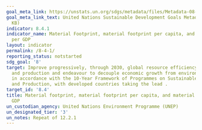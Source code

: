 ```yaml
---
goal_meta_link: https://unstats.un.org/sdgs/metadata/files/Metadata-08-04-01.pdf
goal_meta_link_text: United Nations Sustainable Development Goals Metadata (PDF 58
  KB)
indicator: 8.4.1
indicator_name: Material Footprint, material footprint per capita, and material footprint
  per GDP
layout: indicator
permalink: /8-4-1/
reporting_status: notstarted
sdg_goal: '8'
target: Improve progressively, through 2030, global resource efficiency in consumption
  and production and endeavour to decouple economic growth from environmental degradation,
  in accordance with the 10-Year Framework of Programmes on Sustainable Consumption
  and Production, with developed countries taking the lead .
target_id: '8.4'
title: Material footprint, material footprint per capita, and material footprint per
  GDP
un_custodian_agency: United Nations Environment Programme (UNEP)
un_designated_tier: '3'
un_notes: Repeat of 12.2.1
---
```

